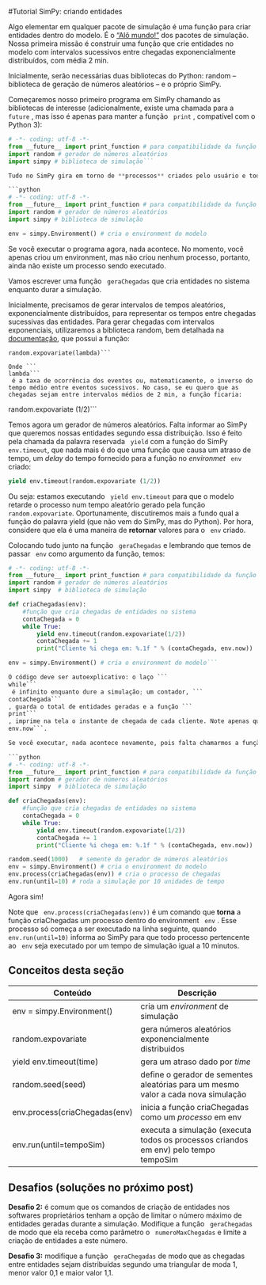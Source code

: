 #Tutorial SimPy: criando entidades

Algo elementar em qualquer pacote de simulação é uma função para criar entidades dentro do modelo. É o [“Alô mundo!”](http://pt.wikipedia.org/wiki/Programa_Ol%C3%A1_Mundo) dos pacotes de simulação. Nossa primeira missão é construir uma função que crie entidades no modelo com intervalos sucessivos entre chegadas exponencialmente distribuídos, com média 2 min.

<!---
sugiro incluir um módulo inicial com o básico de simulação
lá, definir entidades, recursos e processos
dar exemplos de entidades: clientes, peças, navios etc
recursos: posto de atendimento, máquina, berço etc
processos: atendimento, usinagem, carga/descarga etc

explicar dois processos básicos: geração (arrival) e extinção (dispose) de entidades

o primeiro exemplo pode ser determinínstico (uma chegada exatamente a cada 5 min), depois o aleatório (exercício)

Se fosse um livro de simulação... Mas acho que a maioria vem aqui já sabendo esse básico e quer aprender logo a linguagem

Repare que, mesmo começando mais adiantado (pressupondo conhecimentos anteriores) a quantidade de informação é grande e longe de ser óvbia
--->

Inicialmente, serão necessárias duas bibliotecas do Python: random – biblioteca de geração de números aleatórios – e o próprio SimPy.

Começaremos nosso primeiro programa em SimPy chamando as bibliotecas de interesse (adicionalmente, existe uma chamada para a ```
future```
, mas isso é apenas para manter a função ```
print```
, compatível com o Python 3):

<!---
não seria mais correto dizer que o programa é em Python? (ou Python / Simpy?)
SimPy é a biblioteca...

Não sei...
--->

```python
# -*- coding: utf-8 -*-
from __future__ import print_function # para compatibilidade da função print com o Python 3
import random # gerador de números aleatórios
import simpy # biblioteca de simulação```

Tudo no SimPy gira em torno de **processos** criados pelo usuário e todos os processos ocorrem num **environment**, um “ambiente” de simulação. O programa principal começa com uma chamada ao SimPy, criando um *environment*  “env”:

```python
# -*- coding: utf-8 -*-
from __future__ import print_function # para compatibilidade da função print com o Python 3
import random # gerador de números aleatórios
import simpy # biblioteca de simulação

env = simpy.Environment() # cria o environment do modelo
```
<!---
"env" é o nome do ambiente?
Poderia ser: "fab", "hosp", "porto"?

Isso ainda estou aprendendo. Nunca tentei um modelo com dois env ainda
--->

<!---
Sugestão: simular chegadas (e partidas) em uma praça pública
Pessoas chegam, ficam um tempo e vão embora
Quantas pessoas teremos na praça?

Ainda não. Limitei essa seção só no processo de chegadas, porque a linguagem não é nada fácil

Mas aprimorar o exemplo, ok.
--->

Se você executar o programa agora, nada acontece. No momento, você apenas criou um environment, mas não criou nenhum processo, portanto, ainda não existe um processo sendo executado.

Vamos escrever uma função ```
geraChegadas```
 que cria entidades no sistema enquanto durar a simulação.

Inicialmente, precisamos de gerar intervalos de tempos aleatórios, exponencialmente distribuídos, para representar os tempos entre chegadas sucessivas das entidades. Para gerar chegadas com intervalos exponenciais, utilizaremos a biblioteca random, bem detalhada na [documentação](https://docs.python.org/2/library/random.html), que possui a função:
```
random.expovariate(lambda)```

Onde ```
lambda```
 é a taxa de ocorrência dos eventos ou, matematicamente, o inverso do tempo médio entre eventos sucessivos. No caso, se eu quero que as chegadas sejam entre intervalos médios de 2 min, a função ficaria:
```
random.expovariate (1/2)```

Temos agora um gerador de números aleatórios. Falta informar ao SimPy que queremos nossas entidades segundo essa distribuição. Isso é feito pela chamada da palavra reservada ```
yield```
 com a função do SimPy ```
env.timeout```, que nada mais é do que uma função que causa um atraso de tempo, um *delay* do tempo fornecido para a função no *environmet* ```
env```
 criado:

```python
yield env.timeout(random.expovariate (1/2))
```

Ou seja: estamos executando ```
yield env.timeout```
 para que o modelo retarde o processo num tempo aleatório gerado pela função ```
random.expovariate```. Oportunamente, discutiremos mais a fundo qual a função do palavra yield (que não vem do SimPy, mas do Python). Por hora, considere que ela é uma maneira de **retornar** valores para o ```
env```
 criado.

Colocando tudo junto na função ```
geraChegadas```
e lembrando que temos de passar ```
env```
 como argumento da função, temos:
 
<!---
nome da função: cria ou gera chegadas?

a rigor, você não criou a entidade, não faltou um env.process(...)?

explicar que "while true" é um loop infinito, que vai gerar chegadas indefinidamente , enquanto durar a simulação

uma alternativa seria gerar um número finito de chegadas (mais intuitivo) para começar

--->

```python
# -*- coding: utf-8 -*-
from __future__ import print_function # para compatibilidade da função print com o Python 3
import random # gerador de números aleatórios
import simpy  # biblioteca de simulação

def criaChegadas(env):
    #função que cria chegadas de entidades no sistema
    contaChegada = 0
    while True:
        yield env.timeout(random.expovariate(1/2))
        contaChegada += 1
        print("Cliente %i chega em: %.1f " % (contaChegada, env.now))

env = simpy.Environment() # cria o environment do modelo```

O código deve ser autoexplicativo: o laço ```
while```
 é infinito enquanto dure a simulação; um contador, ```
contaChegada```
, guarda o total de entidades geradas e a função ```
print```
, imprime na tela o instante de chegada de cada cliente. Note apenas que, dentro do print, existe uma chamada para a **hora atual de simulação** ```
env.now```.

Se você executar, nada acontece novamente, pois falta chamarmos a função e informarmos ao SimPy qual o tempo de simulação. A chamada da função nos relembra que tudo em SimPy é gerar processos:

```python
# -*- coding: utf-8 -*-
from __future__ import print_function # para compatibilidade da função print com o Python 3
import random # gerador de números aleatórios
import simpy  # biblioteca de simulação

def criaChegadas(env):
    #função que cria chegadas de entidades no sistema
    contaChegada = 0
    while True:
        yield env.timeout(random.expovariate(1/2))
        contaChegada += 1
        print("Cliente %i chega em: %.1f " % (contaChegada, env.now))

random.seed(1000)   # semente do gerador de números aleatórios
env = simpy.Environment() # cria o environment do modelo
env.process(criaChegadas(env)) # cria o processo de chegadas
env.run(until=10) # roda a simulação por 10 unidades de tempo
```

Agora sim!

Note que ```
env.process(criaChegadas(env))```
 é um comando que **torna** a função criaChegadas um processo dentro do environment ```
env```
. Esse processo só começa a ser executado na linha seguinte, quando ```
env.run(until=10)```
 informa ao SimPy para que todo processo pertencente ao ```
env```
 seja executado por um tempo de simulação igual a 10 minutos.

## Conceitos desta seção
| Conteúdo | Descrição |
| -- | -- |
| env = simpy.Environment() | cria um *environment* de simulação |
| random.expovariate | gera números aleatórios exponencialmente distribuidos |
| yield env.timeout(time) | gera um atraso dado por *time* |
| random.seed(seed) | define o gerador de sementes aleatórias para um mesmo valor a cada nova simulação |
| env.process(criaChegadas(env) | inicia a função criaChegadas como um *processo* em env |
| env.run(until=tempoSim) | executa a simulação (executa todos os processos criandos em env) pelo tempo tempoSim |

<!---
Legal esta revisão (tabela)
--->

## Desafios (soluções no próximo post)
**Desafio 2:** é comum que os comandos de criação de entidades nos softwares proprietários tenham a opção de limitar o número máximo de entidades geradas durante a simulação. 
Modifique a função ```
geraChegadas```
 de modo que ela receba como parâmetro o ```
numeroMaxChegadas```
 e limite a criação de entidades a este número.
 
<!---
a simulação vai continuar durando 10 minutos?

uma coisa é simular um número fixo de chegadas, com tempo ilimitado

outra coisa é limitar o tempo e deixar as chegadas ilimitadas

uma terceira coisa é limitar o tempo e o número de chegadas...
--->

**Desafio 3:** modifique a função ```
geraChegadas```
 de modo que as chegadas entre entidades sejam distribuídas segundo uma triangular de moda 1, menor valor 0,1 e maior valor 1,1.
 
<!---
dar dica de como pesquisar na biblioteca do simPy
--->




